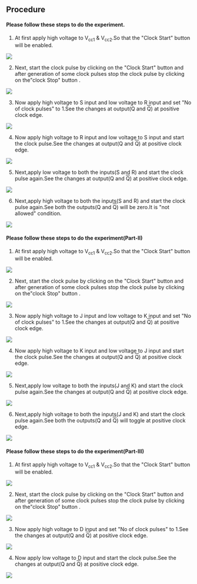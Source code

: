 ## Procedure
                        
#### Please follow these steps to do the experiment.
                            
1. At first apply high voltage to V<sub>cc1</sub>&nbsp;&amp;&nbsp;V<sub>cc2</sub>.So that the "Clock Start" button will be enabled.                 

<img src="images/sr1.jpg" />
                    
 2. Next, start the clock pulse by clicking on the "Clock Start" button and after generation of some clock pulses stop the clock pulse by clicking on the"clock Stop" button . <br/>
    
    
  
<img src="images/sr2.jpg" />

3. Now apply high voltage to S input and low voltage to R input and set "No of clock pulses" to 1.See the changes at output(Q and <font style="text-decoration:overline">Q</font>) at positive clock edge.<br/>
    
 
 
<img src="images/sr3.jpg" />

4.  Now apply high voltage to R input and low voltage to S input and start the clock pulse.See the changes at output(Q and <font style="text-decoration:overline">Q</font>) at positive clock edge. <br/>
    
<img src="images/sr4.jpg" />

5.  Next,apply low voltage to both the inputs(S and R) and start the clock pulse again.See the changes at output(Q and <font style="text-decoration:overline">Q</font>) at positive clock edge. <br/>
    
<img src="images/sr5.jpg" />
                               
 6. Next,apply high voltage to both the inputs(S and R) and start the clock pulse again.See both the outputs(Q and <font style="text-decoration:overline">Q</font>) will be zero.It is "not allowed" condition. <br/>
    
<img src="images/sr6.jpg" />
						
                        
#### Please follow these steps to do the experiment(Part-II)

1. At first apply high voltage to V<sub>cc1</sub>&nbsp;&amp;&nbsp;V<sub>cc2</sub>.So that the "Clock Start" button will be enabled.
   
<img src="images/jk1.jpg" />
                        
2.  Next, start the clock pulse by clicking on the "Clock Start" button and after generation of some clock pulses stop the clock pulse by clicking on the"clock Stop" button . <br/>
    
<img src="images/jk2.jpg" />

3.  Now apply high voltage to J input and low voltage to K input and set "No of clock pulses" to 1.See the changes at output(Q and <font style="text-decoration:overline">Q</font>) at positive clock edge.<br/>
    
 <img src="images/jk3.jpg" />
                    
4. Now apply high voltage to K input and low voltage to J input and start the clock pulse.See the changes at output(Q and <font style="text-decoration:overline">Q</font>) at positive clock edge. <br/>
    
<img src="images/jk4.jpg" />
                                
5. Next,apply low voltage to both the inputs(J and K) and start the clock pulse again.See the changes at output(Q and <font style="text-decoration:overline">Q</font>) at positive clock edge. <br/>
    
 <img src="images/jk5.jpg" />
                               
 6.  Next,apply high voltage to both the inputs(J and K) and start the clock pulse again.See both the outputs(Q and <font style="text-decoration:overline">Q</font>) will toggle at positive clock edge. <br/>
    
<img src="images/jk6.jpg" />
							 
#### Please follow these steps to do the experiment(Part-III)
                          
1.  At first apply high voltage to V<sub>cc1</sub>&nbsp;&amp;&nbsp;V<sub>cc2</sub>.So that the "Clock Start" button will be enabled. 

<img src="images/d1.jpg" />
                    
2.  Next, start the clock pulse by clicking on the "Clock Start" button and after generation of some clock pulses stop the clock pulse by clicking on the"clock Stop" button . 

<img src="images/d2.jpg" />
                               
3.  Now apply high voltage to D input and set "No of clock pulses" to 1.See the changes at output(Q and <font style="text-decoration:overline">Q</font>) at positive clock edge.

<img src="images/d3.jpg" />
                                
4.  Now apply low voltage to D input and start the clock pulse.See the changes at output(Q and <font style="text-decoration:overline">Q</font>) at positive clock edge. <br/>
    
<img src="images/d4.jpg" />
                        
